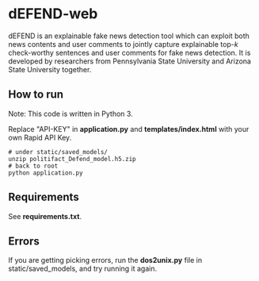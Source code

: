 # dEFEND-web

dEFEND is an explainable fake news detection tool which can exploit both news contents and user comments to jointly capture explainable top-_k_ check-worthy sentences and user comments for fake news detection. It is developed by researchers from Pennsylvania State University and Arizona State University together.

## How to run

Note: This code is written in Python 3.

Replace "API-KEY" in __application.py__ and __templates/index.html__ with your own Rapid API Key.

```
# under static/saved_models/
unzip politifact_Defend_model.h5.zip
# back to root
python application.py
```

## Requirements

See __requirements.txt__.

## Errors

If you are getting picking errors, run the __dos2unix.py__ file in static/saved_models, and try running it again.
